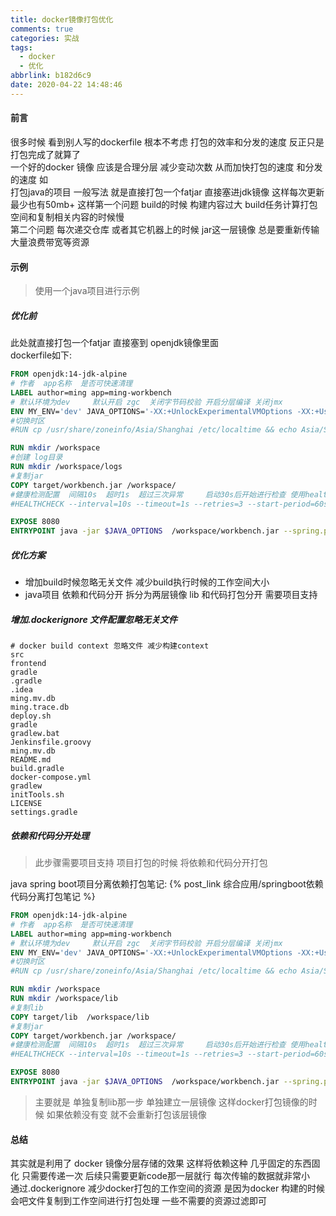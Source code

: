 ```yaml
---
title: docker镜像打包优化
comments: true
categories: 实战
tags:
  - docker
  - 优化
abbrlink: b182d6c9
date: 2020-04-22 14:48:46
---
```

#### 前言
很多时候 看到别人写的dockerfile 根本不考虑 打包的效率和分发的速度 
反正只是打包完成了就算了  
一个好的docker 镜像 应该是合理分层 减少变动次数 从而加快打包的速度 和分发的速度
如   
打包java的项目 一般写法 就是直接打包一个fatjar 直接塞进jdk镜像
这样每次更新最少也有50mb+
这样第一个问题 build的时候 构建内容过大 build任务计算打包空间和复制相关内容的时候慢   
第二个问题 每次递交仓库 或者其它机器上的时候 jar这一层镜像 总是要重新传输 大量浪费带宽等资源

#### 示例
> 使用一个java项目进行示例 
##### 优化前
此处就直接打包一个fatjar 直接塞到 openjdk镜像里面  
dockerfile如下:
```dockerfile
FROM openjdk:14-jdk-alpine
# 作者  app名称  是否可快速清理
LABEL author=ming app=ming-workbench
# 默认环境为dev     默认开启 zgc  关闭字节码校验 开启分层编译 关闭jmx
ENV MY_ENV='dev' JAVA_OPTIONS='-XX:+UnlockExperimentalVMOptions -XX:+UseZGC    -XX:TieredStopAtLevel=1 -Dspring.jmx.enabled=false   '
#切换时区
#RUN cp /usr/share/zoneinfo/Asia/Shanghai /etc/localtime && echo Asia/Shanghai > /etc/timezone

RUN mkdir /workspace
#创建 log目录
RUN mkdir /workspace/logs
#复制jar
COPY target/workbench.jar /workspace/
#健康检测配置  间隔10s  超时1s  超过三次异常     启动30s后开始进行检查 使用health.sh脚本检测
#HEALTHCHECK --interval=10s --timeout=1s --retries=3 --start-period=60s CMD /workspace/bin/health.sh

EXPOSE 8080
ENTRYPOINT java -jar $JAVA_OPTIONS  /workspace/workbench.jar --spring.profiles.active=$MY_ENV  --server.port=8080
```
##### 优化方案 
* 增加build时候忽略无关文件 减少build执行时候的工作空间大小 
* java项目 依赖和代码分开  拆分为两层镜像  lib 和代码打包分开  需要项目支持

##### 增加.dockerignore 文件配置忽略无关文件 
```text
# docker build context 忽略文件 减少构建context
src
frontend
gradle
.gradle
.idea
ming.mv.db
ming.trace.db
deploy.sh
gradle
gradlew.bat
Jenkinsfile.groovy
ming.mv.db
README.md
build.gradle
docker-compose.yml
gradlew
initTools.sh
LICENSE
settings.gradle
```
##### 依赖和代码分开处理 
> 此步骤需要项目支持  项目打包的时候 将依赖和代码分开打包 

java spring boot项目分离依赖打包笔记: {% post_link 综合应用/springboot依赖代码分离打包笔记 %}


```dockerfile
FROM openjdk:14-jdk-alpine
# 作者  app名称  是否可快速清理
LABEL author=ming app=ming-workbench
# 默认环境为dev     默认开启 zgc  关闭字节码校验 开启分层编译 关闭jmx
ENV MY_ENV='dev' JAVA_OPTIONS='-XX:+UnlockExperimentalVMOptions -XX:+UseZGC    -XX:TieredStopAtLevel=1 -Dspring.jmx.enabled=false   '
#切换时区
#RUN cp /usr/share/zoneinfo/Asia/Shanghai /etc/localtime && echo Asia/Shanghai > /etc/timezone

RUN mkdir /workspace
RUN mkdir /workspace/lib
#复制lib
COPY target/lib  /workspace/lib
#复制jar
COPY target/workbench.jar /workspace/
#健康检测配置  间隔10s  超时1s  超过三次异常     启动30s后开始进行检查 使用health.sh脚本检测
#HEALTHCHECK --interval=10s --timeout=1s --retries=3 --start-period=60s CMD /workspace/bin/health.sh

EXPOSE 8080
ENTRYPOINT java -jar $JAVA_OPTIONS  /workspace/workbench.jar --spring.profiles.active=$MY_ENV  --server.port=8080

```

> 主要就是 单独复制lib那一步  单独建立一层镜像 这样docker打包镜像的时候 如果依赖没有变 就不会重新打包该层镜像 

#### 总结
其实就是利用了 docker 镜像分层存储的效果 这样将依赖这种 几乎固定的东西固化 只需要传递一次 后续只需要更新code那一层就行 每次传输的数据就非常小    
通过.dockerignore 减少docker打包的工作空间的资源  是因为docker 构建的时候 会吧文件复制到工作空间进行打包处理 一些不需要的资源过滤即可 